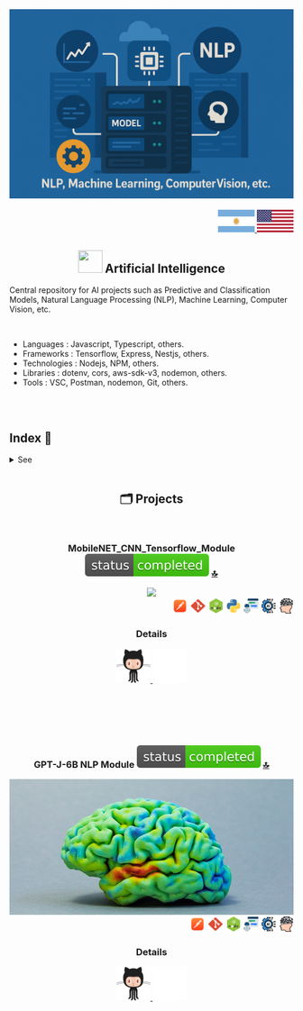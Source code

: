<div align = "center">
    <img src="./doc/assets/img/ia.png" >
</div>

<br>

<div align="right">
     <a href="./translations/README.es.md" target="_blank">
       <img src="./doc/assets/icons/translation/arg-flag.jpg" width="65" height="40" />
   </a>
    <a href="https://github.com/andresWeitzel/Api_Rest_Microservices_Projects" target="_blank">
       <img src="./doc/assets/icons/translation/eeuu-flag.jpg" width="65" height="40" />
   </a>
</div>

<div align="center">

##  <img width="43" height="40" src="./doc/assets/gifs/ia-brain.gif" />  Artificial Intelligence

</div>

Central repository for AI projects such as Predictive and Classification Models, Natural Language Processing (NLP), Machine Learning, Computer Vision, etc.

<br>

 * Languages : Javascript, Typescript, others.
 * Frameworks : Tensorflow, Express, Nestjs, others.
 * Technologies : Nodejs, NPM, others.
 * Libraries : dotenv, cors, aws-sdk-v3, nodemon, others.
 * Tools : VSC, Postman, nodemon, Git, others.

 <br>
 
 <br>

 
<!------Start Index----->

## Index 📜

<details>
 <summary> See </summary>

 <br>

#### 🗂️ Projects

* [MobileNET CNN Tensorflow Module ![(status-completed)](./doc/assets/icons/badges/status-completed.svg)](#mobilenet-cnn-tensorflow-module--)

  <div align="left">
    <img width="27" height="27" src="./doc/assets/icons/devops/png/postman.png" />
    <img width="29" height="27" src="./doc/assets/icons/devops/png/git.png" />
    <img width="27" height="27" src="./doc/assets/icons/backend/javascript-typescript/png/nodejs.png" />
    <img width="27" height="27" src="./doc/assets/icons/backend/others/png/python.png" />
    <img width="27" height="27" src="./doc/assets/icons/artificial-intelligence/png/ia-bot.png" />
    <img width="27" height="27" src="./doc/assets/icons/artificial-intelligence/png/ia-robot.png" />
    <img width="27" height="27" src="./doc/assets/icons/artificial-intelligence/png/ia-human.png" />
  </div>

* [GPT-J-6B NLP Module ![(status-completed)](./doc/assets/icons/badges/status-completed.svg)](#gpt-j-6b-nlp-module--)

  <div align="left">
    <img width="27" height="27" src="./doc/assets/icons/devops/png/postman.png" />
    <img width="29" height="27" src="./doc/assets/icons/devops/png/git.png" />
    <img width="27" height="27" src="./doc/assets/icons/backend/javascript-typescript/png/nodejs.png" />
    <img width="27" height="27" src="./doc/assets/icons/artificial-intelligence/png/ia-bot.png" />
    <img width="27" height="27" src="./doc/assets/icons/artificial-intelligence/png/ia-robot.png" />
    <img width="27" height="27" src="./doc/assets/icons/artificial-intelligence/png/ia-human.png" />
  </div>  


<br>

</details>

<!------Stop Index----->


<br>
  
<div align="center">
    
 ## 🗂️ Projects

</div>

<br>


 <!------START Modulo_MobileNET_CNN_Tensorflow------>
 
<div align="center">
  
### MobileNET_CNN_Tensorflow_Module ![(status-completed)](./doc/assets/icons/badges/status-completed.svg) [🔝](#index-)

  <a href="https://github.com/andresWeitzel/Modulo_MobileNET_CNN_Tensorflow" target="_blank">
  <img src="https://github.com/andresWeitzel/Modulo_MobileNET_CNN_Tensorflow/blob/master/doc/assets/img/cnn-sample.png" >
  </a>
  <div align="right">
    <img width="27" height="27" src="./doc/assets/icons/devops/png/postman.png" />
    <img width="29" height="27" src="./doc/assets/icons/devops/png/git.png" />
    <img width="27" height="27" src="./doc/assets/icons/backend/javascript-typescript/png/nodejs.png" />
    <img width="27" height="27" src="./doc/assets/icons/backend/others/png/python.png" />
    <img width="27" height="27" src="./doc/assets/icons/artificial-intelligence/png/ia-bot.png" />
    <img width="27" height="27" src="./doc/assets/icons/artificial-intelligence/png/ia-robot.png" />
    <img width="27" height="27" src="./doc/assets/icons/artificial-intelligence/png/ia-human.png" />
</div>

 ### Details

<div style="display: inline-block; vertical-align: middle; text-align: center;">
  <a href="https://github.com/andresWeitzel/Modulo_MobileNET_CNN_Tensorflow" target="_blank">
    <img width="60" height="60" alt="code" src="./doc/assets/icons/social-networks/github.gif" style="display: inline-block;" />
  </a>
  <a href="" target="_blank">
    <img width="60" height="60" alt="playlist" src="./doc/assets/icons/social-networks/youtubeLogo.gif" style="display: inline-block;" />
  </a>
</div>

<!------END Modulo_MobileNET_CNN_Tensorflow------>

<br>
<br>
<br>
<br>
<br>
<br>

 <!------START Modulo_GPT-J-6B_NLP------>
 
<div align="center">
  
### GPT-J-6B NLP Module ![(status-completed)](./doc/assets/icons/badges/status-completed.svg) [🔝](#index-)

  <a href="https://github.com/andresWeitzel/Modulo_GPT-J-6B_NLP" target="_blank">
  <img src="https://github.com/andresWeitzel/Modulo_GPT-J-6B_NLP/blob/master/doc/assets/img/brain.jpg" >
  </a>
  <div align="right">
    <img width="27" height="27" src="./doc/assets/icons/devops/png/postman.png" />
    <img width="29" height="27" src="./doc/assets/icons/devops/png/git.png" />
    <img width="27" height="27" src="./doc/assets/icons/backend/javascript-typescript/png/nodejs.png" />
    <img width="27" height="27" src="./doc/assets/icons/artificial-intelligence/png/ia-bot.png" />
    <img width="27" height="27" src="./doc/assets/icons/artificial-intelligence/png/ia-robot.png" />
    <img width="27" height="27" src="./doc/assets/icons/artificial-intelligence/png/ia-human.png" />
</div>

 ### Details

<div style="display: inline-block; vertical-align: middle; text-align: center;">
  <a href="https://github.com/andresWeitzel/Modulo_GPT-J-6B_NLP"_blank">
    <img width="60" height="60" alt="code" src="./doc/assets/icons/social-networks/github.gif" style="display: inline-block;" />
  </a>
  <a href="https://www.youtube.com/watch?v=GddMV140leA&list=PLCl11UFjHurDYl5a2CQOkrMx4HWamPuZI" target="_blank">
    <img width="60" height="60" alt="playlist" src="./doc/assets/icons/social-networks/youtubeLogo.gif" style="display: inline-block;" />
  </a>
</div>

<!------END Modulo_GPT-J-6B_NLP------>
